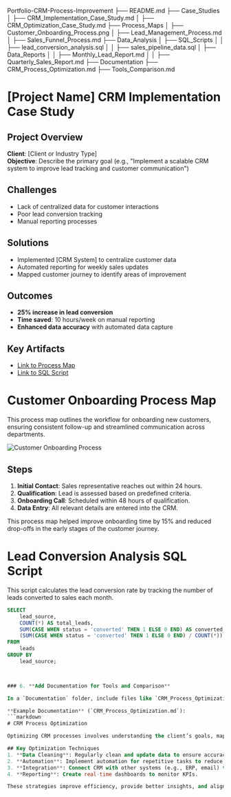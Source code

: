 Portfolio-CRM-Process-Improvement
├── README.md
├── Case_Studies
│   ├── CRM_Implementation_Case_Study.md
│   ├── CRM_Optimization_Case_Study.md
├── Process_Maps
│   ├── Customer_Onboarding_Process.png
│   ├── Lead_Management_Process.md
│   ├── Sales_Funnel_Process.md
├── Data_Analysis
│   ├── SQL_Scripts
│   │   ├── lead_conversion_analysis.sql
│   │   ├── sales_pipeline_data.sql
│   ├── Data_Reports
│   │   ├── Monthly_Lead_Report.md
│   │   ├── Quarterly_Sales_Report.md
├── Documentation
    ├── CRM_Process_Optimization.md
    ├── Tools_Comparison.md


# [Project Name] CRM Implementation Case Study

## Project Overview
**Client**: [Client or Industry Type]  
**Objective**: Describe the primary goal (e.g., "Implement a scalable CRM system to improve lead tracking and customer communication")

## Challenges
- Lack of centralized data for customer interactions
- Poor lead conversion tracking
- Manual reporting processes

## Solutions
- Implemented [CRM System] to centralize customer data
- Automated reporting for weekly sales updates
- Mapped customer journey to identify areas of improvement

## Outcomes
- **25% increase in lead conversion**
- **Time saved**: 10 hours/week on manual reporting
- **Enhanced data accuracy** with automated data capture

## Key Artifacts
- [Link to Process Map](../Process_Maps/Customer_Onboarding_Process.png)
- [Link to SQL Script](../Data_Analysis/SQL_Scripts/lead_conversion_analysis.sql)


# Customer Onboarding Process Map

This process map outlines the workflow for onboarding new customers, ensuring consistent follow-up and streamlined communication across departments.

![Customer Onboarding Process](Customer_Onboarding_Process.png)

## Steps
1. **Initial Contact**: Sales representative reaches out within 24 hours.
2. **Qualification**: Lead is assessed based on predefined criteria.
3. **Onboarding Call**: Scheduled within 48 hours of qualification.
4. **Data Entry**: All relevant details are entered into the CRM.

This process map helped improve onboarding time by 15% and reduced drop-offs in the early stages of the customer journey.


# Lead Conversion Analysis SQL Script

This script calculates the lead conversion rate by tracking the number of leads converted to sales each month.

```sql
SELECT 
    lead_source,
    COUNT(*) AS total_leads,
    SUM(CASE WHEN status = 'converted' THEN 1 ELSE 0 END) AS converted_leads,
    (SUM(CASE WHEN status = 'converted' THEN 1 ELSE 0 END) / COUNT(*)) * 100 AS conversion_rate
FROM
    leads
GROUP BY
    lead_source;



### 6. **Add Documentation for Tools and Comparison**

In a `Documentation` folder, include files like `CRM_Process_Optimization.md` that describe how you approach process optimization within a CRM, or `Tools_Comparison.md` comparing different CRM tools based on client needs. 

**Example Documentation** (`CRM_Process_Optimization.md`):
```markdown
# CRM Process Optimization

Optimizing CRM processes involves understanding the client’s goals, mapping out existing workflows, and identifying areas for improvement.

## Key Optimization Techniques
1. **Data Cleaning**: Regularly clean and update data to ensure accuracy.
2. **Automation**: Implement automation for repetitive tasks to reduce manual workload.
3. **Integration**: Connect CRM with other systems (e.g., ERP, email) to centralize data.
4. **Reporting**: Create real-time dashboards to monitor KPIs.

These strategies improve efficiency, provide better insights, and align CRM usage with business goals.
